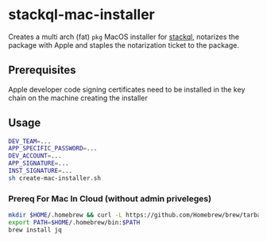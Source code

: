 # stackql-mac-installer

Creates a multi arch (fat) `pkg` MacOS installer for [stackql](https://github.com/stackql/stackql), notarizes the package with Apple and staples the notarization ticket to the package.

## Prerequisites

Apple developer code signing certificates need to be installed in the key chain on the machine creating the installer

## Usage

```bash
DEV_TEAM=...
APP_SPECIFIC_PASSWORD=...
DEV_ACCOUNT=...
APP_SIGNATURE=...
INST_SIGNATURE=...
sh create-mac-installer.sh
```

### Prereq For Mac In Cloud (without admin priveleges)

```bash
mkdir $HOME/.homebrew && curl -L https://github.com/Homebrew/brew/tarball/master | tar xz --strip 1 -C $HOME/.homebrew
export PATH=$HOME/.homebrew/bin:$PATH
brew install jq
```